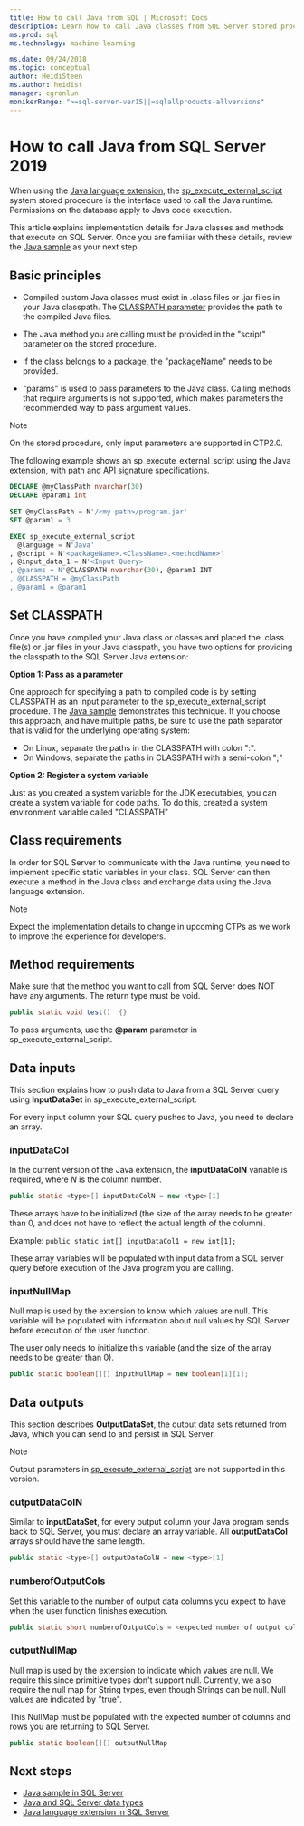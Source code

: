 ```yaml
---
title: How to call Java from SQL | Microsoft Docs
description: Learn how to call Java classes from SQL Server stored procedures using the Java programming language extension in SQL Server 2019.
ms.prod: sql
ms.technology: machine-learning

ms.date: 09/24/2018  
ms.topic: conceptual
author: HeidiSteen
ms.author: heidist
manager: cgronlun
monikerRange: ">=sql-server-ver15||=sqlallproducts-allversions"
---
```


# How to call Java from SQL Server 2019

When using the [Java language extension](extension-java.md), the [sp_execute_external_script](https://docs.microsoft.com/sql/relational-databases/system-stored-procedures/sp-execute-external-script-transact-sql) system stored procedure is the interface used to call the Java runtime. Permissions on the database apply to Java code execution.

This article explains implementation details for Java classes and methods that execute on SQL Server. Once you are familiar with these details, review the [Java sample](java-first-sample.md) as your next step.

## Basic principles

* Compiled custom Java classes must exist in .class files or .jar files in your Java classpath. The [CLASSPATH parameter](#set-classpath) provides the path to the compiled Java files. 

* The Java method you are calling must be provided in the "script" parameter on the stored procedure.

* If the class belongs to a package, the "packageName" needs to be provided.

* "params" is used to pass parameters to the Java class. Calling methods that require arguments is not supported, which makes parameters the recommended way to pass argument values. 

> [!Note]
>  On the stored procedure, only input parameters are supported in CTP2.0.

The following example shows an sp_execute_external_script using the Java extension, with path and API signature specifications.

```sql
DECLARE @myClassPath nvarchar(30)
DECLARE @param1 int

SET @myClassPath = N'/<my path>/program.jar'
SET @param1 = 3

EXEC sp_execute_external_script
  @language = N'Java'
, @script = N'<packageName>.<ClassName>.<methodName>'
, @input_data_1 = N'<Input Query>
, @params = N'@CLASSPATH nvarchar(30), @param1 INT'
, @CLASSPATH = @myClassPath
, @param1 = @param1
```

<a name="set-classpath"></a>

## Set CLASSPATH

Once you have compiled your Java class or classes and placed the .class file(s) or .jar files in your Java classpath, you have two options for providing the classpath to the SQL Server Java extension:

**Option 1: Pass as a parameter**

One approach for specifying a path to compiled code is by setting CLASSPATH as an input parameter to the sp_execute_external_script procedure. The [Java sample](java-first-sample.md#call-method) demonstrates this technique. If you choose this approach, and have multiple paths, be sure to use the path separator that is valid for the underlying operating system:

* On Linux, separate the paths in the CLASSPATH with colon ":".
* On Windows, separate the paths in CLASSPATH with a semi-colon ";"

**Option 2: Register a system variable**

Just as you created a system variable for the JDK executables, you can create a system variable for code paths. To do this, created a system environment variable called "CLASSPATH"

## Class requirements

In order for SQL Server to communicate with the Java runtime, you need to implement specific static variables in your class. SQL Server can then execute a method in the Java class and exchange data using the Java language extension.

> [!Note]
> Expect the implementation details to change in upcoming CTPs as we work to improve the experience for developers.

## Method requirements
Make sure that the method you want to call from SQL Server does NOT have any arguments. The return type must be void.  

```java
public static void test()  {}
```

To pass arguments, use the **@param** parameter in sp_execute_external_script.

## Data inputs 

This section explains how to push data to Java from a SQL Server query using **InputDataSet** in sp_execute_external_script.

For every input column your SQL query pushes to Java, you need to declare an array.

### inputDataCol

In the current version of the Java extension, the **inputDataColN** variable is required, where *N* is the column number. 

```java
public static <type>[] inputDataColN = new <type>[1]
```

These arrays have to be initialized (the size of the array needs to be greater than 0, and does not have to reflect the actual length of the column).

Example: `public static int[] inputDataCol1 = new int[1];`

These array variables will be populated with input data from a SQL server query before execution of the Java program you are calling.

### inputNullMap

Null map is used by the extension to know which values are null. This variable will be populated with information about null values by SQL Server before execution of the user function.

The user only needs to initialize this variable (and the size of the array needs to be greater than 0).

```java
public static boolean[][] inputNullMap = new boolean[1][1];
```

## Data outputs 

This section describes **OutputDataSet**, the output data sets returned from Java, which you can send to and persist in SQL Server.

> [!Note]
> Output parameters in [sp_execute_external_script](https://docs.microsoft.com/sql/relational-databases/system-stored-procedures/sp-execute-external-script-transact-sql) are not supported in this version.

### outputDataColN

Similar to **inputDataSet**, for every output column your Java program sends back to SQL Server, you must declare an array variable. All **outputDataCol** arrays should have the same length.

```java
public static <type>[] outputDataColN = new <type>[1]
```

### numberofOutputCols

Set this variable to the number of output data columns you expect to have when the user function finishes execution.

```java
public static short numberofOutputCols = <expected number of output columns>;
```

### outputNullMap

Null map is used by the extension to indicate which values are null. We require this since primitive types don't support null. Currently, we also require the null map for String types, even though Strings can be null. Null values are indicated by "true".

This NullMap must be populated with the expected number of columns and rows you are returning to SQL Server.

```java
public static boolean[][] outputNullMap
```

## Next steps

+ [Java sample in SQL Server](java-first-sample.md)
+ [Java and SQL Server data types](java-sql-datatypes.md)
+ [Java language extension in SQL Server](extension-java.md)